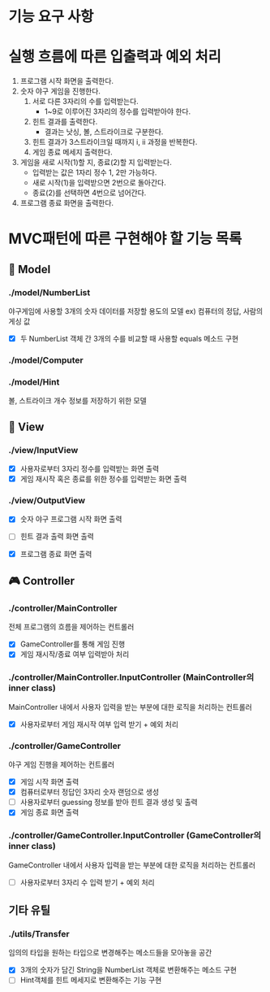 # 기능 요구 사항

# 실행 흐름에 따른 입출력과 예외 처리
1. 프로그램 시작 화면을 출력한다.
2. 숫자 야구 게임을 진행한다.
   1. 서로 다른 3자리의 수를 입력받는다.
      * 1~9로 이루어진 3자리의 정수를 입력받아야 한다.
   2. 힌트 결과를 출력한다.
      * 결과는 낫싱, 볼, 스트라이크로 구분한다.
   3. 힌트 결과가 3스트라이크일 때까지 i, ii 과정을 반복한다. 
   4. 게임 종료 메세지 출력한다.
3. 게임을 새로 시작(1)할 지, 종료(2)할 지 입력받는다.
    * 입력받는 값은 1자리 정수 1, 2만 가능하다.
    * 새로 시작(1)을 입력받으면 2번으로 돌아간다.
    * 종료(2)를 선택하면 4번으로 넘어간다.
4. 프로그램 종료 화면을 출력한다.

# MVC패턴에 따른 구현해야 할 기능 목록
## 🧑 Model
### ./model/NumberList
야구게임에 사용할 3개의 숫자 데이터를 저장할 용도의 모델
ex) 컴퓨터의 정답, 사람의 게싱 값
* [x] 두 NumberList 객체 간 3개의 수를 비교할 때 사용할 equals 메소드 구현

### ./model/Computer

### ./model/Hint
볼, 스트라이크 개수 정보를 저장하기 위한 모델


## 🔎 View
### ./view/InputView
* [x] 사용자로부터 3자리 정수를 입력받는 화면 출력
* [x] 게임 재시작 혹은 종료를 위한 정수를 입력받는 화면 출력

### ./view/OutputView
* [x] 숫자 야구 프로그램 시작 화면 출력
* [ ] 힌트 결과 출력 화면 출력
* [x] 프로그램 종료 화면 출력


## 🎮 Controller
### ./controller/MainController
전체 프로그램의 흐름을 제어하는 컨트롤러
* [x] GameController를 통해 게임 진행
* [x] 게임 재시작/종료 여부 입력받아 처리

### ./controller/MainController.InputController (MainController의 inner class)
MainController 내에서 사용자 입력을 받는 부분에 대한 로직을 처리하는 컨트롤러
* [x] 사용자로부터 게임 재시작 여부 입력 받기 + 예외 처리


### ./controller/GameController
야구 게임 진행을 제어하는 컨트롤러
* [x] 게임 시작 화면 출력
* [x] 컴퓨터로부터 정답인 3자리 숫자 랜덤으로 생성
* [ ] 사용자로부터 guessing 정보를 받아 힌트 결과 생성 및 출력
* [x] 게임 종료 화면 출력

### ./controller/GameController.InputController (GameController의 inner class)
GameController 내에서 사용자 입력을 받는 부분에 대한 로직을 처리하는 컨트롤러
* [ ] 사용자로부터 3자리 수 입력 받기 + 예외 처리

## 기타 유틸
### ./utils/Transfer
임의의 타입을 원하는 타입으로 변경해주는 메소드들을 모아놓을 공간
* [x] 3개의 숫자가 담긴 String을 NumberList 객체로 변환해주는 메소드 구현
* [ ] Hint객체를 힌트 메세지로 변환해주는 기능 구현